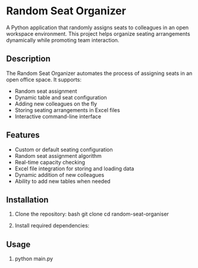 # Random Seat Organizer

A Python application that randomly assigns seats to colleagues in an open workspace environment. This project helps organize seating arrangements dynamically while promoting team interaction.

## Description

The Random Seat Organizer automates the process of assigning seats in an open office space. It supports:
- Random seat assignment
- Dynamic table and seat configuration
- Adding new colleagues on the fly
- Storing seating arrangements in Excel files
- Interactive command-line interface

## Features

- Custom or default seating configuration
- Random seat assignment algorithm
- Real-time capacity checking
- Excel file integration for storing and loading data
- Dynamic addition of new colleagues
- Ability to add new tables when needed

## Installation

1. Clone the repository:
bash
git clone <repository-url>
cd random-seat-organiser

2. Install required dependencies:

## Usage

1. python main.py

